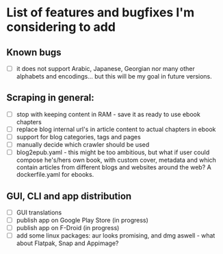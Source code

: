 # List of features and bugfixes I'm considering to add

## Known bugs
- [ ] it does not support Arabic, Japanese, Georgian nor many other alphabets and encodings... but this will be my goal in future versions.

## Scraping in general:
- [ ] stop with keeping content in RAM - save it as ready to use ebook chapters
- [ ] replace blog internal url's in article content to actual chapters in ebook
- [ ] support for blog categories, tags and pages
- [ ] manually decide which crawler should be used
- [ ] blog2epub.yaml - this might be too ambitious, but what if user could compose he's/hers own book, with custom
  cover, metadata and which contain articles from different blogs and websites around the web? A dockerfile.yaml for
  ebooks.

## GUI, CLI and app distribution
- [ ] GUI translations
- [ ] publish app on Google Play Store (in progress)
- [ ] publish app on F-Droid (in progress)
- [ ] add some linux packages: aur looks promising, and dmg aswell - what about Flatpak, Snap and Appimage?